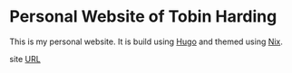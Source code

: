 Personal Website of Tobin Harding
=================================

This is my personal website. It is build using [Hugo](http://gohugo.io/) and
themed using [Nix](https://github.com/LordMathis/hugo-theme-nix/).

site [URL](http://tobin.cc)
